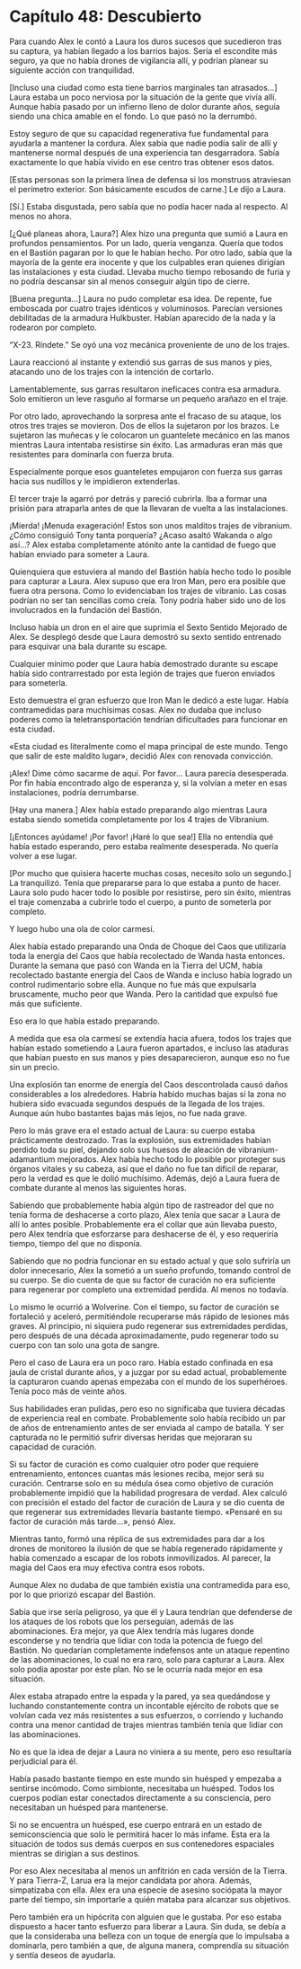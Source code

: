 
# Capítulo 48: Descubierto


Para cuando Alex le contó a Laura los duros sucesos que sucedieron tras su captura, ya habían llegado a los barrios bajos. Sería el escondite más seguro, ya que no había drones de vigilancia allí, y podrían planear su siguiente acción con tranquilidad.

[Incluso una ciudad como esta tiene barrios marginales tan atrasados…] Laura estaba un poco nerviosa por la situación de la gente que vivía allí. Aunque había pasado por un infierno lleno de dolor durante años, seguía siendo una chica amable en el fondo. Lo que pasó no la derrumbó.

Estoy seguro de que su capacidad regenerativa fue fundamental para ayudarla a mantener la cordura. Alex sabía que nadie podía salir de allí y mantenerse normal después de una experiencia tan desgarradora. Sabía exactamente lo que había vivido en ese centro tras obtener esos datos.

[Estas personas son la primera línea de defensa si los monstruos atraviesan el perímetro exterior. Son básicamente escudos de carne.] Le dijo a Laura.

[Sí.] Estaba disgustada, pero sabía que no podía hacer nada al respecto. Al menos no ahora.

[¿Qué planeas ahora, Laura?] Alex hizo una pregunta que sumió a Laura en profundos pensamientos. Por un lado, quería venganza. Quería que todos en el Bastión pagaran por lo que le habían hecho. Por otro lado, sabía que la mayoría de la gente era inocente y que los culpables eran quienes dirigían las instalaciones y esta ciudad. Llevaba mucho tiempo rebosando de furia y no podría descansar sin al menos conseguir algún tipo de cierre.

[Buena pregunta...] Laura no pudo completar esa idea. De repente, fue emboscada por cuatro trajes idénticos y voluminosos. Parecían versiones debilitadas de la armadura Hulkbuster. Habían aparecido de la nada y la rodearon por completo.

“X-23. Ríndete.” Se oyó una voz mecánica proveniente de uno de los trajes. 

Laura reaccionó al instante y extendió sus garras de sus manos y pies, atacando uno de los trajes con la intención de cortarlo.

Lamentablemente, sus garras resultaron ineficaces contra esa armadura. Solo emitieron un leve rasguño al formarse un pequeño arañazo en el traje.

Por otro lado, aprovechando la sorpresa ante el fracaso de su ataque, los otros tres trajes se movieron. Dos de ellos la sujetaron por los brazos. Le sujetaron las muñecas y le colocaron un guantelete mecánico en las manos mientras Laura intentaba resistirse sin éxito. Las armaduras eran más que resistentes para dominarla con fuerza bruta.

Especialmente porque esos guanteletes empujaron con fuerza sus garras hacia sus nudillos y le impidieron extenderlas.

El tercer traje la agarró por detrás y pareció cubrirla. Iba a formar una prisión para atraparla antes de que la llevaran de vuelta a las instalaciones.

¡Mierda! ¡Menuda exageración! Estos son unos malditos trajes de vibranium. ¿Cómo consiguió Tony tanta porquería? ¿Acaso asaltó Wakanda o algo así...? Alex estaba completamente atónito ante la cantidad de fuego que habían enviado para someter a Laura.

Quienquiera que estuviera al mando del Bastión había hecho todo lo posible para capturar a Laura. Alex supuso que era Iron Man, pero era posible que fuera otra persona. Como lo evidenciaban los trajes de vibranio. Las cosas podrían no ser tan sencillas como creía. Tony podría haber sido uno de los involucrados en la fundación del Bastión.

Incluso había un dron en el aire que suprimía el Sexto Sentido Mejorado de Alex. Se desplegó desde que Laura demostró su sexto sentido entrenado para esquivar una bala durante su escape.

Cualquier mínimo poder que Laura había demostrado durante su escape había sido contrarrestado por esta legión de trajes que fueron enviados para someterla.

Esto demuestra el gran esfuerzo que Iron Man le dedicó a este lugar. Había contramedidas para muchísimas cosas. Alex no dudaba que incluso poderes como la teletransportación tendrían dificultades para funcionar en esta ciudad.

«Esta ciudad es literalmente como el mapa principal de este mundo. Tengo que salir de este maldito lugar», decidió Alex con renovada convicción.

¡Alex! Dime cómo sacarme de aquí. Por favor… Laura parecía desesperada. Por fin había encontrado algo de esperanza y, si la volvían a meter en esas instalaciones, podría derrumbarse.

[Hay una manera.] Alex había estado preparando algo mientras Laura estaba siendo sometida completamente por los 4 trajes de Vibranium.

[¡Entonces ayúdame! ¡Por favor! ¡Haré lo que sea!] Ella no entendía qué había estado esperando, pero estaba realmente desesperada. No quería volver a ese lugar.

[Por mucho que quisiera hacerte muchas cosas, necesito solo un segundo.] La tranquilizó. Tenía que prepararse para lo que estaba a punto de hacer. Laura solo pudo hacer todo lo posible por resistirse, pero sin éxito, mientras el traje comenzaba a cubrirle todo el cuerpo, a punto de someterla por completo.

Y luego hubo una ola de color carmesí.

Alex había estado preparando una Onda de Choque del Caos que utilizaría toda la energía del Caos que había recolectado de Wanda hasta entonces. Durante la semana que pasó con Wanda en la Tierra del UCM, había recolectado bastante energía del Caos de Wanda e incluso había logrado un control rudimentario sobre ella. Aunque no fue más que expulsarla bruscamente, mucho peor que Wanda. Pero la cantidad que expulsó fue más que suficiente.

Eso era lo que había estado preparando.

A medida que esa ola carmesí se extendía hacia afuera, todos los trajes que habían estado sometiendo a Laura fueron apartados, e incluso las ataduras que habían puesto en sus manos y pies desaparecieron, aunque eso no fue sin un precio.

Una explosión tan enorme de energía del Caos descontrolada causó daños considerables a los alrededores. Habría habido muchas bajas si la zona no hubiera sido evacuada segundos después de la llegada de los trajes. Aunque aún hubo bastantes bajas más lejos, no fue nada grave.

Pero lo más grave era el estado actual de Laura: su cuerpo estaba prácticamente destrozado. Tras la explosión, sus extremidades habían perdido toda su piel, dejando solo sus huesos de aleación de vibranium-adamantium mejorados. Alex había hecho todo lo posible por proteger sus órganos vitales y su cabeza, así que el daño no fue tan difícil de reparar, pero la verdad es que le dolió muchísimo. Además, dejó a Laura fuera de combate durante al menos las siguientes horas.

Sabiendo que probablemente había algún tipo de rastreador del que no tenía forma de deshacerse a corto plazo, Alex tenía que sacar a Laura de allí lo antes posible. Probablemente era el collar que aún llevaba puesto, pero Alex tendría que esforzarse para deshacerse de él, y eso requeriría tiempo, tiempo del que no disponía.

Sabiendo que no podría funcionar en su estado actual y que solo sufriría un dolor innecesario, Alex la sometió a un sueño profundo, tomando control de su cuerpo. Se dio cuenta de que su factor de curación no era suficiente para regenerar por completo una extremidad perdida. Al menos no todavía. 

Lo mismo le ocurrió a Wolverine. Con el tiempo, su factor de curación se fortaleció y aceleró, permitiéndole recuperarse más rápido de lesiones más graves. Al principio, ni siquiera pudo regenerar sus extremidades perdidas, pero después de una década aproximadamente, pudo regenerar todo su cuerpo con tan solo una gota de sangre.

Pero el caso de Laura era un poco raro. Había estado confinada en esa jaula de cristal durante años, y a juzgar por su edad actual, probablemente la capturaron cuando apenas empezaba con el mundo de los superhéroes. Tenía poco más de veinte años.

Sus habilidades eran pulidas, pero eso no significaba que tuviera décadas de experiencia real en combate. Probablemente solo había recibido un par de años de entrenamiento antes de ser enviada al campo de batalla. Y ser capturada no le permitió sufrir diversas heridas que mejoraran su capacidad de curación.

Si su factor de curación es como cualquier otro poder que requiere entrenamiento, entonces cuantas más lesiones reciba, mejor será su curación. Centrarse solo en su médula ósea como objetivo de curación probablemente impidió que la habilidad progresara de verdad. Alex calculó con precisión el estado del factor de curación de Laura y se dio cuenta de que regenerar sus extremidades llevaría bastante tiempo. «Pensaré en su factor de curación más tarde…», pensó Alex.

Mientras tanto, formó una réplica de sus extremidades para dar a los drones de monitoreo la ilusión de que se había regenerado rápidamente y había comenzado a escapar de los robots inmovilizados. Al parecer, la magia del Caos era muy efectiva contra esos robots.

Aunque Alex no dudaba de que también existía una contramedida para eso, por lo que priorizó escapar del Bastión.

Sabía que irse sería peligroso, ya que él y Laura tendrían que defenderse de los ataques de los robots que los perseguían, además de las abominaciones. Era mejor, ya que Alex tendría más lugares donde esconderse y no tendría que lidiar con toda la potencia de fuego del Bastión. No quedarían completamente indefensos ante un ataque repentino de las abominaciones, lo cual no era raro, solo para capturar a Laura. Alex solo podía apostar por este plan. No se le ocurría nada mejor en esa situación.

Alex estaba atrapado entre la espada y la pared, ya sea quedándose y luchando constantemente contra un incontable ejército de robots que se volvían cada vez más resistentes a sus esfuerzos, o corriendo y luchando contra una menor cantidad de trajes mientras también tenía que lidiar con las abominaciones.

No es que la idea de dejar a Laura no viniera a su mente, pero eso resultaría perjudicial para él.

Había pasado bastante tiempo en este mundo sin huésped y empezaba a sentirse incómodo. Como simbionte, necesitaba un huésped. Todos los cuerpos podían estar conectados directamente a su consciencia, pero necesitaban un huésped para mantenerse.

Si no se encuentra un huésped, ese cuerpo entrará en un estado de semiconsciencia que solo le permitirá hacer lo más infame. Esta era la situación de todos sus demás cuerpos en sus contenedores espaciales mientras se dirigían a sus destinos.

Por eso Alex necesitaba al menos un anfitrión en cada versión de la Tierra. Y para Tierra-Z, Larua era la mejor candidata por ahora. Además, simpatizaba con ella. Alex era una especie de asesino sociópata la mayor parte del tiempo, sin importarle a quién mataba para alcanzar sus objetivos.

Pero también era un hipócrita con alguien que le gustaba. Por eso estaba dispuesto a hacer tanto esfuerzo para liberar a Laura. Sin duda, se debía a que la consideraba una belleza con un toque de energía que lo impulsaba a dominarla, pero también a que, de alguna manera, comprendía su situación y sentía deseos de ayudarla.
